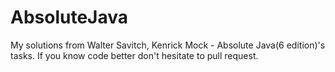 # AbsoluteJava
My solutions from Walter Savitch, Kenrick Mock - Absolute Java(6 edition)'s tasks.
If you know code better don't hesitate to pull request.
